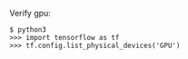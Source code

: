 Verify gpu:

```
$ python3
>>> import tensorflow as tf
>>> tf.config.list_physical_devices('GPU')
```
